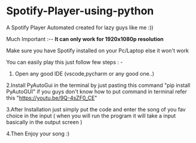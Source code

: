 # Spotify-Player-using-python
A Spotify Player Automated created for lazy guys like me :))

Much Important :-- **It can only work for 1920x1080p resolution**

Make sure you have Spotify installed on your Pc/Laptop  else it won't work

You can easily play this just follow few steps : -
1. Open any good IDE (vscode,pycharm or any good one..)

2.Install PyAutoGui in the terminal by just pasting this command "pip install PyAutoGUI" if you guys don't know how to put command in terminal refer this "https://youtu.be/9Q-4sZF0_CE"


3.After Installation just simply put the code and enter the song of you fav choice in the input ( when you will run the program it will take a input basically in the output screen )


4.Then Enjoy your song :)
